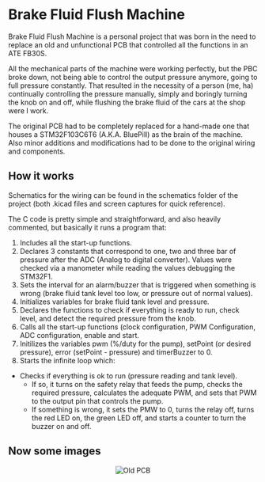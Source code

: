# Brake Fluid Flush Machine

Brake Fluid Flush Machine is a personal project that was born in the need to replace an old and unfunctional PCB that controlled all the functions in an ATE FB30S.

All the mechanical parts of the machine were working perfectly, but the PBC broke down, not being able to control the output pressure anymore, going to full pressure constantly. That resulted in the necessity of a person (me, ha) continually controlling the pressure manually, simply and boringly turning the knob on and off, while flushing the brake fluid of the cars at the shop were I work.

The original PCB had to be completely replaced for a hand-made one that houses a STM32F103C6T6 (A.K.A. BluePill) as the brain of the machine. Also minor additions and modifications had to be done to the original wiring and components.

## How it works

Schematics for the wiring can be found in the schematics folder of the project (both .kicad files and screen captures for quick reference).

The C code is pretty simple and straightforward, and also heavily commented, but basically it runs a program that:

1. Includes all the start-up functions.
2. Declares 3 constants that correspond to one, two and three bar of pressure after the ADC (Analog to digital converter). Values were checked via a manometer while reading the values debugging the STM32F1.
3. Sets the interval for an alarm/buzzer that is triggered when something is wrong (brake fluid tank level too low, or pressure out of normal values).
4. Initializes variables for brake fluid tank level and pressure.
5. Declares the functions to check if everything is ready to run, check level, and detect the required pressure from the knob.
6. Calls all the start-up functions (clock configuration, PWM Configuration, ADC configuration, enable and start.
7. Initilizes the variables pwm (%/duty for the pump), setPoint (or desired pressure), error (setPoint - pressure) and timerBuzzer to 0.
8. Starts the infinite loop which:
  - Checks if everything is ok to run (pressure reading and tank level).
    - If so, it turns on the safety relay that feeds the pump, checks the required pressure, calculates the adequate PWM, and sets that PWM to the output pin that controls the pump.
    - If something is wrong, it sets the PMW to 0, turns the relay off, turns the red LED on, the green LED off, and starts a counter to turn the buzzer on and off.

## Now some images
<div align="center">
 
![Old PCB](https://lh3.googleusercontent.com/pw/AL9nZEUgVGReLhrqR16zL7KPi0kJ3tDzJyL50DJT6V5VamN13YBF2kxTiJc6WLM347VGx549UuFdAJXR3m9obiW5IqaeX3L8vUuandymOf_PcKWV5lvItqAHTTmVo4XvODy86YN_z4QFmO7OTCPefcIpwHiC=w500-h375-no)

</div>

